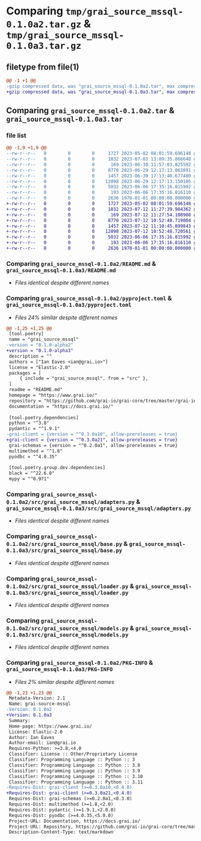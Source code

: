 # Comparing `tmp/grai_source_mssql-0.1.0a2.tar.gz` & `tmp/grai_source_mssql-0.1.0a3.tar.gz`

## filetype from file(1)

```diff
@@ -1 +1 @@
-gzip compressed data, was "grai_source_mssql-0.1.0a2.tar", max compression
+gzip compressed data, was "grai_source_mssql-0.1.0a3.tar", max compression
```

## Comparing `grai_source_mssql-0.1.0a2.tar` & `grai_source_mssql-0.1.0a3.tar`

### file list

```diff
@@ -1,9 +1,9 @@
--rw-r--r--   0        0        0     1727 2023-05-02 08:01:59.696148 grai_source_mssql-0.1.0a2/README.md
--rw-r--r--   0        0        0     1032 2023-07-03 13:09:35.866648 grai_source_mssql-0.1.0a2/pyproject.toml
--rw-r--r--   0        0        0      169 2023-06-30 11:57:03.825592 grai_source_mssql-0.1.0a2/src/grai_source_mssql/__init__.py
--rw-r--r--   0        0        0     8770 2023-06-29 12:17:13.063891 grai_source_mssql-0.1.0a2/src/grai_source_mssql/adapters.py
--rw-r--r--   0        0        0     1457 2023-06-30 17:13:40.677480 grai_source_mssql-0.1.0a2/src/grai_source_mssql/base.py
--rw-r--r--   0        0        0    12098 2023-06-29 12:17:13.150105 grai_source_mssql-0.1.0a2/src/grai_source_mssql/loader.py
--rw-r--r--   0        0        0     5032 2023-06-06 17:35:16.815992 grai_source_mssql-0.1.0a2/src/grai_source_mssql/models.py
--rw-r--r--   0        0        0      193 2023-06-06 17:35:16.816110 grai_source_mssql-0.1.0a2/src/grai_source_mssql/package_definitions.py
--rw-r--r--   0        0        0     2636 1970-01-01 00:00:00.000000 grai_source_mssql-0.1.0a2/PKG-INFO
+-rw-r--r--   0        0        0     1727 2023-05-02 08:01:59.696148 grai_source_mssql-0.1.0a3/README.md
+-rw-r--r--   0        0        0     1032 2023-07-12 11:27:39.984362 grai_source_mssql-0.1.0a3/pyproject.toml
+-rw-r--r--   0        0        0      169 2023-07-12 11:27:54.108908 grai_source_mssql-0.1.0a3/src/grai_source_mssql/__init__.py
+-rw-r--r--   0        0        0     8770 2023-07-12 10:52:48.719804 grai_source_mssql-0.1.0a3/src/grai_source_mssql/adapters.py
+-rw-r--r--   0        0        0     1457 2023-07-12 11:10:45.899843 grai_source_mssql-0.1.0a3/src/grai_source_mssql/base.py
+-rw-r--r--   0        0        0    12098 2023-07-12 10:52:48.720561 grai_source_mssql-0.1.0a3/src/grai_source_mssql/loader.py
+-rw-r--r--   0        0        0     5032 2023-06-06 17:35:16.815992 grai_source_mssql-0.1.0a3/src/grai_source_mssql/models.py
+-rw-r--r--   0        0        0      193 2023-06-06 17:35:16.816110 grai_source_mssql-0.1.0a3/src/grai_source_mssql/package_definitions.py
+-rw-r--r--   0        0        0     2636 1970-01-01 00:00:00.000000 grai_source_mssql-0.1.0a3/PKG-INFO
```

### Comparing `grai_source_mssql-0.1.0a2/README.md` & `grai_source_mssql-0.1.0a3/README.md`

 * *Files identical despite different names*

### Comparing `grai_source_mssql-0.1.0a2/pyproject.toml` & `grai_source_mssql-0.1.0a3/pyproject.toml`

 * *Files 24% similar despite different names*

```diff
@@ -1,25 +1,25 @@
 [tool.poetry]
 name = "grai_source_mssql"
-version = "0.1.0-alpha2"
+version = "0.1.0-alpha3"
 description = ""
 authors = ["Ian Eaves <ian@grai.io>"]
 license = "Elastic-2.0"
 packages = [
     { include = "grai_source_mssql", from = "src" },
 ]
 readme = "README.md"
 homepage = "https://www.grai.io/"
 repository = "https://github.com/grai-io/grai-core/tree/master/grai-integrations/source-mssql"
 documentation = "https://docs.grai.io/"
 
 [tool.poetry.dependencies]
 python = "^3.8"
 pydantic = "^1.9.1"
-grai-client = {version = "^0.3.0a10", allow-prereleases = true}
+grai-client = {version = "^0.3.0a21", allow-prereleases = true}
 grai-schemas = {version = "^0.2.0a1", allow-prereleases = true}
 multimethod = "^1.8"
 pyodbc = "^4.0.35"
 
 [tool.poetry.group.dev.dependencies]
 black = "^22.6.0"
 mypy = "^0.971"
```

### Comparing `grai_source_mssql-0.1.0a2/src/grai_source_mssql/adapters.py` & `grai_source_mssql-0.1.0a3/src/grai_source_mssql/adapters.py`

 * *Files identical despite different names*

### Comparing `grai_source_mssql-0.1.0a2/src/grai_source_mssql/base.py` & `grai_source_mssql-0.1.0a3/src/grai_source_mssql/base.py`

 * *Files identical despite different names*

### Comparing `grai_source_mssql-0.1.0a2/src/grai_source_mssql/loader.py` & `grai_source_mssql-0.1.0a3/src/grai_source_mssql/loader.py`

 * *Files identical despite different names*

### Comparing `grai_source_mssql-0.1.0a2/src/grai_source_mssql/models.py` & `grai_source_mssql-0.1.0a3/src/grai_source_mssql/models.py`

 * *Files identical despite different names*

### Comparing `grai_source_mssql-0.1.0a2/PKG-INFO` & `grai_source_mssql-0.1.0a3/PKG-INFO`

 * *Files 2% similar despite different names*

```diff
@@ -1,23 +1,23 @@
 Metadata-Version: 2.1
 Name: grai-source-mssql
-Version: 0.1.0a2
+Version: 0.1.0a3
 Summary: 
 Home-page: https://www.grai.io/
 License: Elastic-2.0
 Author: Ian Eaves
 Author-email: ian@grai.io
 Requires-Python: >=3.8,<4.0
 Classifier: License :: Other/Proprietary License
 Classifier: Programming Language :: Python :: 3
 Classifier: Programming Language :: Python :: 3.8
 Classifier: Programming Language :: Python :: 3.9
 Classifier: Programming Language :: Python :: 3.10
 Classifier: Programming Language :: Python :: 3.11
-Requires-Dist: grai-client (>=0.3.0a10,<0.4.0)
+Requires-Dist: grai-client (>=0.3.0a21,<0.4.0)
 Requires-Dist: grai-schemas (>=0.2.0a1,<0.3.0)
 Requires-Dist: multimethod (>=1.8,<2.0)
 Requires-Dist: pydantic (>=1.9.1,<2.0.0)
 Requires-Dist: pyodbc (>=4.0.35,<5.0.0)
 Project-URL: Documentation, https://docs.grai.io/
 Project-URL: Repository, https://github.com/grai-io/grai-core/tree/master/grai-integrations/source-mssql
 Description-Content-Type: text/markdown
```

